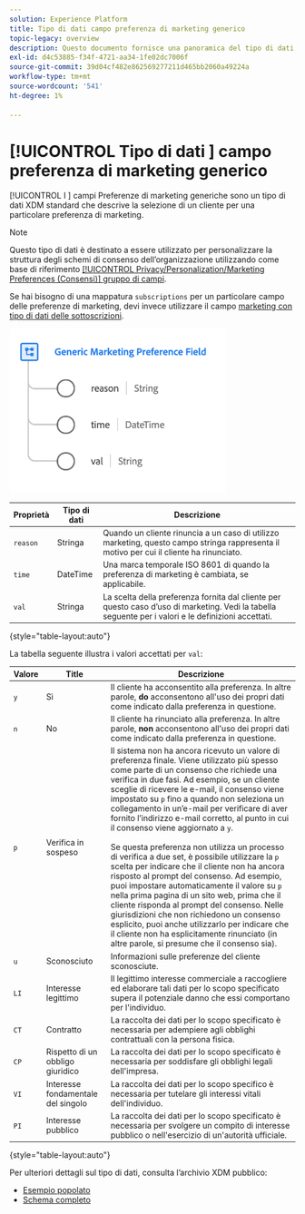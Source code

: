 ```yaml
---
solution: Experience Platform
title: Tipo di dati campo preferenza di marketing generico
topic-legacy: overview
description: Questo documento fornisce una panoramica del tipo di dati XDM del campo preferenza di marketing generico.
exl-id: d4c53885-f34f-4721-aa34-1fe02dc7006f
source-git-commit: 39d04cf482e862569277211d465bb2060a49224a
workflow-type: tm+mt
source-wordcount: '541'
ht-degree: 1%

---
```


# [!UICONTROL Tipo di dati ] campo preferenza di marketing generico

[!UICONTROL I ] campi Preferenze di marketing generiche sono un tipo di dati XDM standard che descrive la selezione di un cliente per una particolare preferenza di marketing.

>[!NOTE]
>
>Questo tipo di dati è destinato a essere utilizzato per personalizzare la struttura degli schemi di consenso dell’organizzazione utilizzando come base di riferimento [[!UICONTROL Privacy/Personalization/Marketing Preferences (Consensi)] gruppo di campi](../field-groups/profile/consents.md).
>
>Se hai bisogno di una mappatura `subscriptions` per un particolare campo delle preferenze di marketing, devi invece utilizzare il campo [marketing con tipo di dati delle sottoscrizioni](./marketing-field-subscriptions.md).

![](../images/data-types/marketing-field.png)

| Proprietà | Tipo di dati | Descrizione |
| --- | --- | --- |
| `reason` | Stringa | Quando un cliente rinuncia a un caso di utilizzo marketing, questo campo stringa rappresenta il motivo per cui il cliente ha rinunciato. |
| `time` | DateTime | Una marca temporale ISO 8601 di quando la preferenza di marketing è cambiata, se applicabile. |
| `val` | Stringa | La scelta della preferenza fornita dal cliente per questo caso d’uso di marketing. Vedi la tabella seguente per i valori e le definizioni accettati. |

{style=&quot;table-layout:auto&quot;}

La tabella seguente illustra i valori accettati per `val`:

| Valore | Title | Descrizione |
| --- | --- | --- |
| `y` | Sì | Il cliente ha acconsentito alla preferenza. In altre parole, **do** acconsentono all&#39;uso dei propri dati come indicato dalla preferenza in questione. |
| `n` | No | Il cliente ha rinunciato alla preferenza. In altre parole, **non** acconsentono all&#39;uso dei propri dati come indicato dalla preferenza in questione. |
| `p` | Verifica in sospeso | Il sistema non ha ancora ricevuto un valore di preferenza finale. Viene utilizzato più spesso come parte di un consenso che richiede una verifica in due fasi. Ad esempio, se un cliente sceglie di ricevere le e-mail, il consenso viene impostato su `p` fino a quando non seleziona un collegamento in un’e-mail per verificare di aver fornito l’indirizzo e-mail corretto, al punto in cui il consenso viene aggiornato a `y`.<br><br>Se questa preferenza non utilizza un processo di verifica a due set, è possibile utilizzare la  `p` scelta per indicare che il cliente non ha ancora risposto al prompt del consenso. Ad esempio, puoi impostare automaticamente il valore su `p` nella prima pagina di un sito web, prima che il cliente risponda al prompt del consenso. Nelle giurisdizioni che non richiedono un consenso esplicito, puoi anche utilizzarlo per indicare che il cliente non ha esplicitamente rinunciato (in altre parole, si presume che il consenso sia). |
| `u` | Sconosciuto | Informazioni sulle preferenze del cliente sconosciute. |
| `LI` | Interesse legittimo | Il legittimo interesse commerciale a raccogliere ed elaborare tali dati per lo scopo specificato supera il potenziale danno che essi comportano per l&#39;individuo. |
| `CT` | Contratto | La raccolta dei dati per lo scopo specificato è necessaria per adempiere agli obblighi contrattuali con la persona fisica. |
| `CP` | Rispetto di un obbligo giuridico | La raccolta dei dati per lo scopo specificato è necessaria per soddisfare gli obblighi legali dell&#39;impresa. |
| `VI` | Interesse fondamentale del singolo | La raccolta dei dati per lo scopo specifico è necessaria per tutelare gli interessi vitali dell&#39;individuo. |
| `PI` | Interesse pubblico | La raccolta dei dati per lo scopo specificato è necessaria per svolgere un compito di interesse pubblico o nell&#39;esercizio di un&#39;autorità ufficiale. |

{style=&quot;table-layout:auto&quot;}

Per ulteriori dettagli sul tipo di dati, consulta l’archivio XDM pubblico:

* [Esempio popolato](https://github.com/adobe/xdm/blob/master/components/datatypes/consent/marketing-field-basic.example.1.json)
* [Schema completo](https://github.com/adobe/xdm/blob/master/components/datatypes/consent/marketing-field-basic.schema.json)
